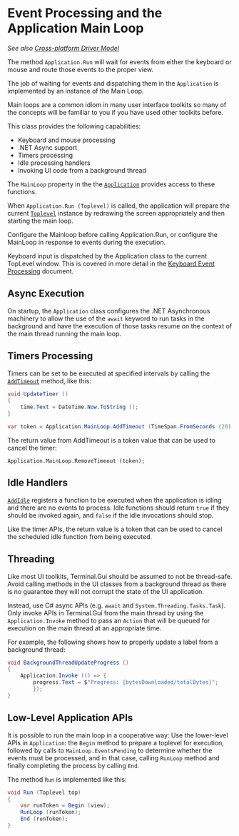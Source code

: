# Event Processing and the Application Main Loop

_See also [Cross-platform Driver Model](drivers.md)_

The method `Application.Run` will wait for events from either the keyboard or mouse and route those events to the proper view.

The job of waiting for events and dispatching them in the `Application` is implemented by an instance of the Main Loop.

Main loops are a common idiom in many user interface toolkits so many of the concepts will be familiar to you if you have used other toolkits before.

This class provides the following capabilities:

* Keyboard and mouse processing
* .NET Async support
* Timers processing
* Idle processing handlers
* Invoking UI code from a background thread

The `MainLoop` property in the the [`Application`](~/api/Terminal.Gui.Application.yml)
provides access to these functions.

When `Application.Run (Toplevel)` is called, the application will prepare the current
[`Toplevel`](~/api/Terminal.Gui.Toplevel.yml) instance by redrawing the screen appropriately and then starting the main loop.

Configure the Mainloop before calling Application.Run, or  configure the MainLoop in response to events during the execution.

Keyboard input is dispatched by the Application class to the
current TopLevel window. This is covered in more detail in the
[Keyboard Event Processing](keyboard.md) document.

Async Execution
---------------

On startup, the `Application` class configures the .NET Asynchronous
machinery to allow the use of the `await` keyword to run tasks in the
background and have the execution of those tasks resume on the context
of the main thread running the main loop.

Timers Processing
-----------------

Timers can be set to be executed at specified intervals by calling the [`AddTimeout`]() method, like this:

```csharp
void UpdateTimer ()
{
	time.Text = DateTime.Now.ToString ();
}

var token = Application.MainLoop.AddTimeout (TimeSpan.FromSeconds (20), UpdateTimer);
```

The return value from AddTimeout is a token value that can be used to cancel the timer:

```csharup
Application.MainLoop.RemoveTimeout (token);
```

Idle Handlers
-------------

[`AddIdle`]() registers a function to be executed when the application is idling and there are no events to process. Idle functions should return `true` if they should be invoked again,
and `false` if the idle invocations should stop.

Like the timer APIs, the return value is a token that can be used to cancel the scheduled idle function from being executed.

Threading
---------

Like most UI toolkits, Terminal.Gui should be assumed to not be thread-safe. Avoid calling methods in the UI classes from a background thread as there is no guarantee they will not corrupt the state of the UI application. 

Instead, use C# async APIs (e.g. `await` and `System.Threading.Tasks.Task`). Only invoke
APIs in Terminal.Gui from the main thread by using the `Application.Invoke`
method to pass an `Action` that will be queued for execution on the main thread at an appropriate time.

For example, the following shows how to properly update a label from a background thread:

```cs
void BackgroundThreadUpdateProgress ()
{
	Application.Invoke (() => {
		progress.Text = $"Progress: {bytesDownloaded/totalBytes}";
        });
}
```

Low-Level Application APIs
----------------------------------------

It is possible to run the main loop in a cooperative way: Use the lower-level APIs in `Application`: the `Begin` method to prepare a toplevel for execution, followed by calls
to `MainLoop.EventsPending` to determine whether the events must be processed, and in that case, calling `RunLoop` method and finally completing the process  by calling `End`.

The method `Run` is implemented like this:

```cs
void Run (Toplevel top)
{
	var runToken = Begin (view);
	RunLoop (runToken);
	End (runToken);
}
```